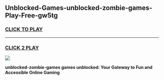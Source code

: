 
## Unblocked-Games-unblocked-zombie-games-Play-Free-gw5tg
<h3>
<a href="https://premium76.site?title=unblocked-zombie-games&ref=18A">CLICK TO PLAY</a></h3>
<hr>

<h3>
<a href="https://premium76.site?title=unblocked-zombie-games&ref=18A">CLICK 2 PLAY</a>
  
</h3>

<a href="https://premium76.site?title=unblocked-zombie-games&ref=18A"><img src="https://clearcache.store/games.png"></a>


**unblocked-zombie-games games unblocked: Your Gateway to Fun and Accessible Online Gaming**
